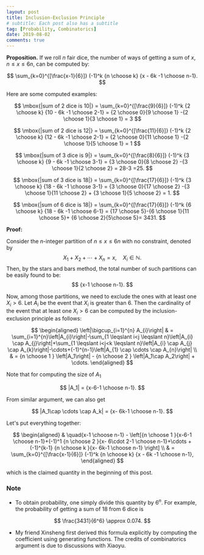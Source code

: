 ```yaml
---
layout: post
title: Inclusion-Exclusion Principle
# subtitle: Each post also has a subtitle
tag: [Probability, Combinatorics]
date: 2019-08-02
comments: true
---
```


**Proposition.** If we roll $n$ fair dice, the number of ways of getting a sum of $x,$ $n\le x \le 6n$, can be computed by:

$$
\sum_{k=0}^{[\frac{x-1}{6}]} (-1)^k {n \choose k} {x - 6k -1 \choose n-1}.
$$


Here are some computed examples:

$$
\mbox{|sum of 2 dice is 10|} = \sum_{k=0}^{[\frac{9}{6}]} (-1)^k {2 \choose k} {10 - 6k -1 \choose 2-1} = {2 \choose 0}{9 \choose 1} -{2 \choose 1}{3 \choose 1} = 3
$$

$$
\mbox{|sum of 2 dice is 12|} = \sum_{k=0}^{[\frac{11}{6}]} (-1)^k {2 \choose k} {12 - 6k -1 \choose 2-1} = {2 \choose 0}{11 \choose 1} -{2 \choose 1}{5 \choose 1} = 1
$$

$$
\mbox{|sum of 3 dice is 9|} = \sum_{k=0}^{[\frac{8}{6}]} (-1)^k {3 \choose k} {9 - 6k -1 \choose 3-1} = {3 \choose 0}{8 \choose 2} -{3 \choose 1}{2 \choose 2} = 28-3 =25.
$$

$$
\mbox{|sum of 3 dice is 18|} = \sum_{k=0}^{[\frac{17}{6}]} (-1)^k {3 \choose k} {18 - 6k -1 \choose 3-1} = {3 \choose 0}{17 \choose 2} -{3 \choose 1}{11 \choose 2} + {3 \choose 1}{5 \choose 2} = 1.
$$


$$
\mbox{|sum of 6 dice is 18|} = \sum_{k=0}^{[\frac{17}{6}]} (-1)^k {6 \choose k} {18 - 6k -1 \choose 6-1} = {17 \choose 5}-{6 \choose 1}{11 \choose 5}+ {6 \choose 2}{5\choose 5}= 3431.
$$

**Proof:**

Consider the $n$-integer partition of $n\le x\le 6n$  with no constraint, denoted by
$$
X_1+X_2+\cdots + X_n = x, \quad X_i\in \mathbb{N}.
$$
Then, by the stars and bars method, the total number of such partitions can be easily found to be:
$$
{x-1 \choose n-1}.
$$

Now, among those partitions, we need to exclude the ones with at least one $X_i>6$.
Let $A_i$ be the event that $X_i$ is greater than 6. Then the cardinality of the event that at least one $X_i>6$ can be computed by the inclusion-exclusion principle as follows:

$$
\begin{aligned}
\left|\bigcup_{i=1}^{n} A_{i}\right| & = \sum_{i=1}^{n}\left|A_{i}\right|-\sum_{1 \leqslant i<j \leqslant n}\left|A_{i} \cap A_{j}\right|+\sum_{1 \leqslant i<j<k \leqslant n}\left|A_{i} \cap A_{j} \cap A_{k}\right|-\cdots+(-1)^{n-1}\left|A_{1} \cap \cdots \cap A_{n}\right| \\
& = {n \choose 1 } \left|A_1\right| - {n \choose 2 } \left|A_1\cap A_2\right| + \cdots.
\end{aligned}
$$

Note that for computing the size of $A_1$

$$
 |A_1| = {x-6-1 \choose n-1}.
$$


From similar argument, we can also get

$$
 |A_1\cap \cdots \cap A_k| = {x- 6k-1 \choose n-1}.
$$

Let's put everything together:

$$
\begin{aligned}
 & \quad{x-1 \choose n-1} - \left[{n \choose 1 }{x-6-1 \choose n-1}+(-1)^1 {n \choose 2 }{x- 6\cdot 2-1 \choose n-1}+\cdots  + (-1)^{k-1} {n \choose k }{x- 6k-1 \choose n-1} \right] \\
 & = \sum_{k=0}^{[\frac{x-1}{6}]} (-1)^k {n \choose k} {x - 6k -1 \choose n-1},
\end{aligned}
$$

which is the claimed quantity in the beginning of this post.

### Note
- To obtain probability, one simply divide this quantity by $6^n$. For example, the probability of getting a sum of 18 from 6 dice is

$$
\frac{3431}{6^6} \approx 0.074.
$$

- My friend Xinsheng first derived this formula explicitly by computing the coefficient using generating functions. The credits of combinatorics argument is due to discussions with Xiaoyu.
